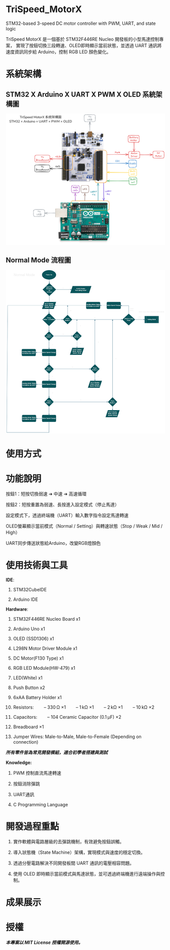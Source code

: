 # TriSpeed_MotorX
STM32-based 3-speed DC motor controller with PWM, UART, and state logic

TriSpeed MotorX 是一個基於 STM32F446RE Nucleo 開發板的小型馬達控制專案，
實現了按鈕切換三段轉速、OLED即時顯示當前狀態，並透過 UART 通訊將速度資訊同步給 Arduino，控制 RGB LED 顏色變化。

# 系統架構
## STM32 X Arduino X UART X PWM X OLED 系統架構圖
![TriSpeed_MotorX_系統架構圖](images/TriSpeed_MotorX_系統架構圖.png)


## Normal Mode 流程圖
![Normal Mode Flowchart](images/Normal_Mode_Flowchart_2.png)


# 使用方式

# 功能說明

按鈕1：短按切換弱速 ➔ 中速 ➔ 高速循環

按鈕2：短按重置為弱速、長按進入設定模式（停止馬達）

設定模式下，透過終端機（UART）輸入數字指令設定馬達轉速

OLED螢幕顯示當前模式（Normal / Setting）與轉速狀態（Stop / Weak / Mid / High）

UART同步傳送狀態給Arduino，改變RGB燈顏色


# 使用技術與工具

**IDE**: 

1. STM32CubeIDE
   
2. Arduino IDE

**Hardware**: 

1. STM32F446RE Nucleo Board x1
 
2. Arduino Uno x1
 
3. OLED (SSD1306) x1
 
4. L298N Motor Driver Module x1
 
5. DC Motor(F130 Type) x1
 
6. RGB LED Module(HW-479) x1
 
7. LED(White) x1
 
8. Push Button x2
 
9. 6xAA Battery Holder x1

10. Resistors:
    – 330 Ω ×1
    – 1 kΩ ×1
    – 2 kΩ ×1
    – 10 kΩ ×2

11. Capacitors:
    – 104 Ceramic Capacitor (0.1 µF) ×2

12. Breadboard ×1

13. Jumper Wires: Male-to-Male, Male-to-Female (Depending on connection)

***所有零件皆為常見開發模組，適合初學者搭建與測試***

**Knowledge:**

1. PWM 控制直流馬達轉速
   
2. 按鈕消除彈跳
 
3. UART通訊
 
4. C Programming Language

# 開發過程重點

1. 實作軟體與電路層級的去彈跳機制，有效避免按鈕誤觸。

2. 導入狀態機（State Machine）架構，實現模式與速度的穩定切換。

3. 透過分壓電路解決不同開發板間 UART 通訊的電壓相容問題。

4. 使用 OLED 即時顯示當前模式與馬達狀態，並可透過終端機進行遠端操作與控制。

# 成果展示


# 授權
***本專案以 MIT License 授權開源使用。***
